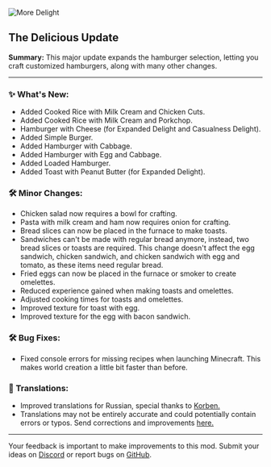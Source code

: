 ![More Delight](https://cdn.modrinth.com/data/znHQQtuU/images/6833d6b12f2605b2925a31261438c6a355903132.png)

## The Delicious Update

**Summary:** This major update expands the hamburger selection, letting you craft customized hamburgers, along with many other changes.

***

### ✨ What's New:

- Added Cooked Rice with Milk Cream and Chicken Cuts.
- Added Cooked Rice with Milk Cream and Porkchop.
- Hamburger with Cheese (for Expanded Delight and Casualness Delight).
- Added Simple Burger.
- Added Hamburger with Cabbage.
- Added Hamburger with Egg and Cabbage.
- Added Loaded Hamburger.
- Added Toast with Peanut Butter (for Expanded Delight).

### 🛠️ Minor Changes:

- Chicken salad now requires a bowl for crafting.
- Pasta with milk cream and ham now requires onion for crafting.
- Bread slices can now be placed in the furnace to make toasts.
- Sandwiches can't be made with regular bread anymore, instead, two bread slices or toasts are required. This change doesn't affect the egg sandwich, chicken sandwich, and chicken sandwich with egg and tomato, as these items need regular bread.
- Fried eggs can now be placed in the furnace or smoker to create omelettes.
- Reduced experience gained when making toasts and omelettes.
- Adjusted cooking times for toasts and omelettes.
- Improved texture for toast with egg.
- Improved texture for the egg with bacon sandwich.

### 🛠️ Bug Fixes:

- Fixed console errors for missing recipes when launching Minecraft. This makes world creation a little bit faster than before.

### 📝 Translations:

- Improved translations for Russian, special thanks to [Korben.](https://github.com/mpustovoi)
- Translations may not be entirely accurate and could potentially contain errors or typos. Send corrections and improvements [here.](https://github.com/axperty/moredelight)

***

Your feedback is important to make improvements to this mod. Submit your ideas on [Discord](https://discord.gg/yweZ2agkDw) or report bugs on [GitHub](https://github.com/axperty/moredelight).
